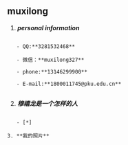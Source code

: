 ## muxilong ##

1. ***personal information***

```

   - QQ:**3281532468**
   
   - 微信：**muxilong327**
   
   - phone:**13146299900**
   
   - E-mail:**1800011745@pku.edu.cn**
   
  ```
  
2. ***穆禧龙是一个怎样的人***

```

   - [*]

3. **我的照片**





